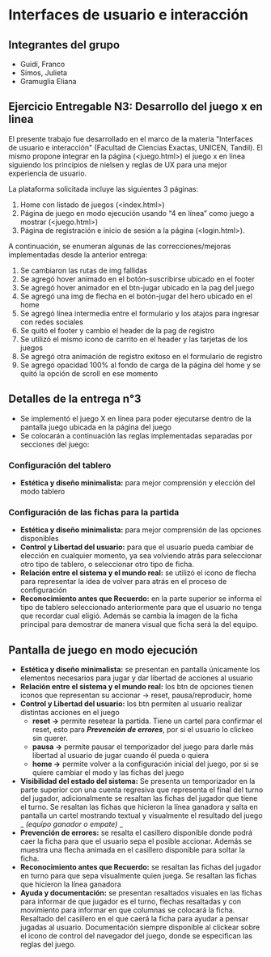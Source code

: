# Interfaces de usuario e interacción
## Integrantes del grupo
- Guidi, Franco
- Simos, Julieta
- Gramuglia Eliana

## Ejercicio Entregable N3: Desarrollo del juego x en linea
El presente trabajo fue desarrollado en el marco de la materia "Interfaces de usuario e interacción" (Facultad de Ciencias Exactas, UNICEN, Tandil). El mismo propone integrar en la página (<juego.html>) el juego x en linea siguiendo los principios de nielsen y reglas de UX para una mejor experiencia de usuario. 

La plataforma solicitada incluye las siguientes 3 páginas:
1. Home con listado de juegos (<index.html>)
2. Página de juego en modo ejecución usando “4 en línea” como juego a mostrar (<juego.html>)
3. Página de registración e inicio de sesión a la página (<login.html>).

A continuación, se enumeran algunas de las correcciones/mejoras implementadas desde la anterior entrega:
1. Se cambiaron las rutas de img fallidas
2. Se agregó hover animado en el botón-suscribirse ubicado en el footer
3. Se agregó hover animador en el btn-jugar ubicado en la pag del juego
4. Se agregó una img de flecha en el botón-jugar del hero ubicado en el home
5. Se agregó línea intermedia entre el formulario y los atajos para ingresar con redes sociales
6. Se quitó el footer y cambio el header de la pag de registro
7. Se utilizó el mismo icono de carrito en el header y las tarjetas de los juegos
8. Se agregó otra animación de registro exitoso en el formulario de registro
9. Se agregó opacidad 100% al fondo de carga de la página del home y se quitó la opción de scroll en ese momento

## Detalles de la entrega n°3
- Se implementó el juego X en línea para poder ejecutarse dentro de la pantalla juego ubicada en la página del juego
- Se colocarán a continuación las reglas implementadas separadas por secciones del juego:

### Configuración del tablero
- **Estética y diseño minimalista:** para mejor comprensión y elección del modo tablero

### Configuración de las fichas para la partida
- **Estética y diseño minimalista:** para mejor comprensión de las opciones disponibles
- **Control y Libertad del usuario:** para que el usuario pueda cambiar de elección en cualquier momento, ya sea volviendo atrás para seleccionar otro tipo de tablero, o seleccionar otro tipo de ficha.
- **Relación entre el sistema y el mundo real:** se utilizó el icono de flecha para representar la idea de volver para atrás en el proceso de configuración
- **Reconocimiento antes que Recuerdo:** en la parte superior se informa el tipo de tablero seleccionado anteriormente para que el usuario no tenga que recordar cual eligió. Además se cambia la imagen de la ficha principal para demostrar de manera visual que ficha será la del equipo.

## Pantalla de juego en modo ejecución 
- **Estética y diseño minimalista:** se presentan en pantalla únicamente los elementos necesarios para jugar y dar libertad de acciones al usuario
- **Relación entre el sistema y el mundo real:** los btn de opciones tienen iconos que representan su accionar → reset, pausa/reproducir, home
- **Control y Libertad del usuario:** los btn permiten al usuario realizar distintas acciones en el juego
    - **reset →** permite resetear la partida. Tiene un cartel para confirmar el reset, esto para ***Prevención de errores***, por si el usuario lo clickeo sin querer.
    - **pausa →** permite pausar el temporizador del juego para darle más libertad al usuario de jugar cuando él pueda o quiera
    - **home →** permite volver a la configuración inicial del juego, por si se quiere cambiar el modo y las fichas del juego
- **Visibilidad del estado del sistema:** Se presenta un temporizador en la parte superior con una cuenta regresiva que representa el final del turno del jugador, adicionalmente se resaltan las fichas del jugador que tiene el turno. Se resaltan las fichas que hicieron la línea ganadora y salta en pantalla un cartel mostrando textual y visualmente el resultado del juego _ _(equipo ganador o empate)_ _
- **Prevención de errores:** se resalta el casillero disponible donde podrá caer la ficha para que el usuario sepa el posible accionar. Además se muestra una flecha animada en el casillero disponible para soltar la ficha.
- **Reconocimiento antes que Recuerdo:** se resaltan las fichas del jugador en turno para que sepa visualmente quien juega. Se resaltan las fichas que hicieron la línea ganadora
- **Ayuda y documentación:** se presentan resaltados visuales en las fichas para informar de que jugador es el turno, flechas resaltadas y con movimiento para informar en que columnas se colocará la ficha. Resaltado del casillero en el que caerá la ficha para ayudar a pensar jugadas al usuario. Documentación siempre disponible al clickear sobre el icono de control del navegador del juego, donde se especifican las reglas del juego.


